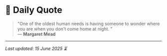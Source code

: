 # 📜 Daily Quote

> "One of the oldest human needs is having someone to wonder where you are when you don't come home at night. "  
> — **Margaret Mead**

---

_Last updated: 15 June 2025 ⏳_
